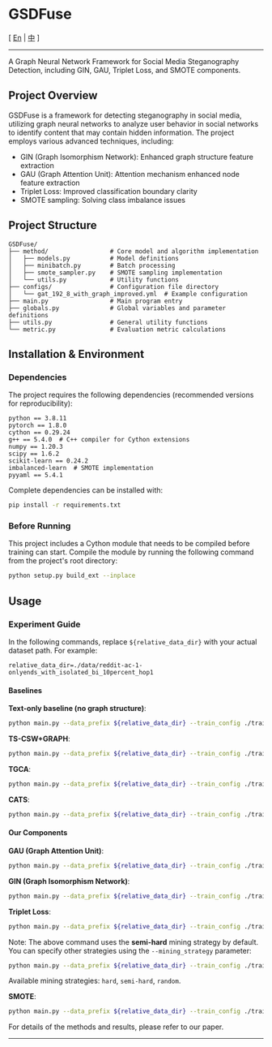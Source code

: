 # GSDFuse

[ [En](#english) | [中](README_CN.md) ]

---

<a id="english"></a>

A Graph Neural Network Framework for Social Media Steganography Detection, including GIN, GAU, Triplet Loss, and SMOTE components.

## Project Overview

GSDFuse is a framework for detecting steganography in social media, utilizing graph neural networks to analyze user behavior in social networks to identify content that may contain hidden information. The project employs various advanced techniques, including:

- GIN (Graph Isomorphism Network): Enhanced graph structure feature extraction
- GAU (Graph Attention Unit): Attention mechanism enhanced node feature extraction
- Triplet Loss: Improved classification boundary clarity
- SMOTE sampling: Solving class imbalance issues

## Project Structure

```
GSDFuse/
├── method/                 # Core model and algorithm implementation
│   ├── models.py           # Model definitions
│   ├── minibatch.py        # Batch processing
│   ├── smote_sampler.py    # SMOTE sampling implementation
│   └── utils.py            # Utility functions
├── configs/                # Configuration file directory
│   └── gat_192_8_with_graph_improved.yml  # Example configuration
├── main.py                 # Main program entry
├── globals.py              # Global variables and parameter definitions
├── utils.py                # General utility functions
└── metric.py               # Evaluation metric calculations
```

## Installation & Environment

### Dependencies

The project requires the following dependencies (recommended versions for reproducibility):

```
python == 3.8.11
pytorch == 1.8.0
cython == 0.29.24
g++ == 5.4.0  # C++ compiler for Cython extensions
numpy == 1.20.3
scipy == 1.6.2
scikit-learn == 0.24.2
imbalanced-learn  # SMOTE implementation
pyyaml == 5.4.1
```

Complete dependencies can be installed with:

```bash
pip install -r requirements.txt
```

### Before Running

This project includes a Cython module that needs to be compiled before training can start. Compile the module by running the following command from the project's root directory:

```bash
python setup.py build_ext --inplace
```

## Usage

### Experiment Guide

In the following commands, replace `${relative_data_dir}` with your actual dataset path. For example:
```
relative_data_dir=./data/reddit-ac-1-onlyends_with_isolated_bi_10percent_hop1
```

#### Baselines

**Text-only baseline (no graph structure)**:
```bash
python main.py --data_prefix ${relative_data_dir} --train_config ./train_config/no_graph.yml --no_graph --repeat_time 1
```


**TS-CSW+GRAPH**:
```bash
python main.py --data_prefix ${relative_data_dir} --train_config ./train_config/gat_192_8_no_smote.yml --repeat_time 1 --gpu 0
```

**TGCA**:
```bash
python main.py --data_prefix ${relative_data_dir} --train_config ./train_config/gat_192_8_no_smote.yml --repeat_time 1 --gpu 0 --use_TGCA
```

**CATS**:
```bash
python main.py --data_prefix ${relative_data_dir} --train_config ./train_config/gat_192_8_no_smote.yml --repeat_time 1 --gpu 0 --use_CATS --use_GAaN
```

#### Our Components

**GAU (Graph Attention Unit)**:
```bash
python main.py --data_prefix ${relative_data_dir} --train_config ./train_config/gat_192_8_no_smote.yml --repeat_time 1 --gpu 0 --use_gau
```

**GIN (Graph Isomorphism Network)**:
```bash
python main.py --data_prefix ${relative_data_dir} --train_config ./train_config/gat_192_8_no_smote.yml --repeat_time 1 --gpu 0 --use_GIN
```

**Triplet Loss**:
```bash
python main.py --data_prefix ${relative_data_dir} --train_config ./train_config/gat_192_8_no_smote.yml --repeat_time 1 --gpu 0 --use_triplet_loss --use_hard_mining
```

Note: The above command uses the **semi-hard** mining strategy by default. You can specify other strategies using the `--mining_strategy` parameter:

```bash
python main.py --data_prefix ${relative_data_dir} --train_config ./train_config/gat_192_8_no_smote.yml --repeat_time 1 --gpu 0 --use_triplet_loss --use_hard_mining --mining_strategy hard
```

Available mining strategies: `hard`, `semi-hard`, `random`.

**SMOTE**:
```bash
python main.py --data_prefix ${relative_data_dir} --train_config ./train_config/gat_192_8_no_smote.yml --repeat_time 1 --gpu 0 --use_smote
```


For details of the methods and results, please refer to our paper.


---

